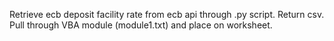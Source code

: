 Retrieve ecb deposit facility rate from ecb api through .py script. Return csv. Pull through VBA module (module1.txt) and place on worksheet.
